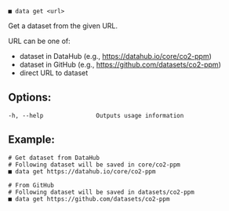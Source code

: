 ```
■ data get <url>
```

Get a dataset from the given URL.

URL can be one of:

* dataset in DataHub (e.g., https://datahub.io/core/co2-ppm)
* dataset in GitHub (e.g., https://github.com/datasets/co2-ppm)
* direct URL to dataset

## Options:

```
-h, --help               Outputs usage information
```

## Example:

```
# Get dataset from DataHub
# Following dataset will be saved in core/co2-ppm
■ data get https://datahub.io/core/co2-ppm

# From GitHub
# Following dataset will be saved in datasets/co2-ppm
■ data get https://github.com/datasets/co2-ppm
```
